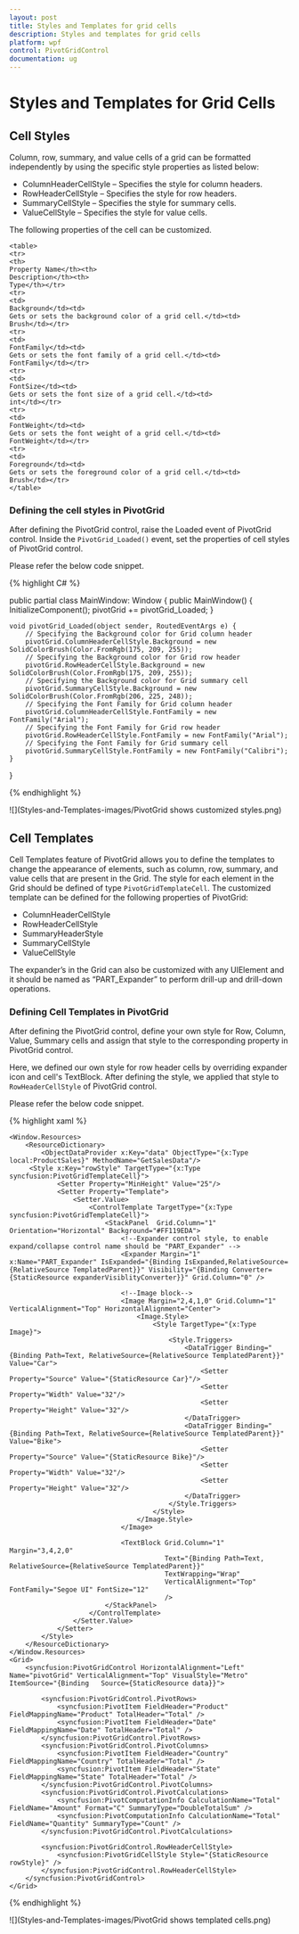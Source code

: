 ```yaml
---
layout: post
title: Styles and Templates for grid cells
description: Styles and templates for grid cells
platform: wpf
control: PivotGridControl
documentation: ug
---
```


# Styles and Templates for Grid Cells

## Cell Styles

Column, row, summary, and value cells of a grid can be formatted independently by using the specific style properties as listed below:

* ColumnHeaderCellStyle – Specifies the style for column headers.
* RowHeaderCellStyle – Specifies the style for row headers.
* SummaryCellStyle – Specifies the style for summary cells.
* ValueCellStyle – Specifies the style for value cells.

The following properties of the cell can be customized.

    <table>
    <tr>
    <th>
    Property Name</th><th>
    Description</th><th>
    Type</th></tr>
    <tr>
    <td>
    Background</td><td>
    Gets or sets the background color of a grid cell.</td><td>
    Brush</td></tr>
    <tr>
    <td>
    FontFamily</td><td>
    Gets or sets the font family of a grid cell.</td><td>
    FontFamily</td></tr>
    <tr>
    <td>
    FontSize</td><td>
    Gets or sets the font size of a grid cell.</td><td>
    int</td></tr>
    <tr>
    <td>
    FontWeight</td><td>
    Gets or sets the font weight of a grid cell.</td><td>
    FontWeight</td></tr>
    <tr>
    <td>
    Foreground</td><td>
    Gets or sets the foreground color of a grid cell.</td><td>
    Brush</td></tr>
    </table>

### Defining the cell styles in PivotGrid

After defining the PivotGrid control, raise the Loaded event of PivotGrid control. Inside the `PivotGrid_Loaded()` event, set the properties of cell styles of PivotGrid control.

Please refer the below code snippet.

{% highlight C# %}

public partial class MainWindow: Window {
    public MainWindow() {
        InitializeComponent();
        pivotGrid += pivotGrid_Loaded;
    }

    void pivotGrid_Loaded(object sender, RoutedEventArgs e) {
        // Specifying the Background color for Grid column header
        pivotGrid.ColumnHeaderCellStyle.Background = new SolidColorBrush(Color.FromRgb(175, 209, 255));
        // Specifying the Background color for Grid row header
        pivotGrid.RowHeaderCellStyle.Background = new SolidColorBrush(Color.FromRgb(175, 209, 255));
        // Specifying the Background color for Grid summary cell
        pivotGrid.SummaryCellStyle.Background = new SolidColorBrush(Color.FromRgb(206, 225, 248));
        // Specifying the Font Family for Grid column header
        pivotGrid.ColumnHeaderCellStyle.FontFamily = new FontFamily("Arial");
        // Specifying the Font Family for Grid row header
        pivotGrid.RowHeaderCellStyle.FontFamily = new FontFamily("Arial");
        // Specifying the Font Family for Grid summary cell
        pivotGrid.SummaryCellStyle.FontFamily = new FontFamily("Calibri");
    }
}

{% endhighlight %}

![](Styles-and-Templates-images/PivotGrid shows customized styles.png)

## Cell Templates

Cell Templates feature of PivotGrid allows you to define the templates to change the appearance of elements, such as column, row, summary, and value cells that are present in the Grid. The style for each element in the Grid should be defined of type `PivotGridTemplateCell`. The customized template can be defined for the following properties of PivotGrid:

* ColumnHeaderCellStyle
* RowHeaderCellStyle
* SummaryHeaderStyle
* SummaryCellStyle
* ValueCellStyle

The expander’s in the Grid can also be customized with any UIElement and it should be named as “PART_Expander” to perform drill-up and drill-down operations.

### Defining Cell Templates in PivotGrid

After defining the PivotGrid control, define your own style for Row, Column, Value, Summary cells and assign that style to the corresponding property in PivotGrid control.

Here, we defined our own style for row header cells by overriding expander icon and cell's TextBlock. After defining the style, we applied that style to `RowHeaderCellStyle` of PivotGrid control.

Please refer the below code snippet.

{% highlight xaml %}

    <Window.Resources>
        <ResourceDictionary>
            <ObjectDataProvider x:Key="data" ObjectType="{x:Type local:ProductSales}" MethodName="GetSalesData"/>
         <Style x:Key="rowStyle" TargetType="{x:Type syncfusion:PivotGridTemplateCell}">
                <Setter Property="MinHeight" Value="25"/>
                <Setter Property="Template">
                    <Setter.Value>
                        <ControlTemplate TargetType="{x:Type syncfusion:PivotGridTemplateCell}">
                            <StackPanel  Grid.Column="1" Orientation="Horizontal" Background="#FF119EDA">
                                <!--Expander control style, to enable expand/collapse control name should be "PART_Expander" -->
                                <Expander Margin="1" x:Name="PART_Expander" IsExpanded="{Binding IsExpanded,RelativeSource={RelativeSource TemplatedParent}}" Visibility="{Binding Converter={StaticResource expanderVisiblityConverter}}" Grid.Column="0" />

                                <!--Image block-->
                                <Image Margin="2,4,1,0" Grid.Column="1" VerticalAlignment="Top" HorizontalAlignment="Center">
                                    <Image.Style>
                                        <Style TargetType="{x:Type Image}">
                                            <Style.Triggers>
                                                <DataTrigger Binding="{Binding Path=Text, RelativeSource={RelativeSource TemplatedParent}}" Value="Car">
                                                    <Setter Property="Source" Value="{StaticResource Car}"/>
                                                    <Setter Property="Width" Value="32"/>
                                                    <Setter Property="Height" Value="32"/>
                                                </DataTrigger>
                                                <DataTrigger Binding="{Binding Path=Text, RelativeSource={RelativeSource TemplatedParent}}" Value="Bike">
                                                    <Setter Property="Source" Value="{StaticResource Bike}"/>
                                                    <Setter Property="Width" Value="32"/>
                                                    <Setter Property="Height" Value="32"/>
                                                </DataTrigger>
                                            </Style.Triggers>
                                        </Style>
                                    </Image.Style>
                                </Image>

                                <TextBlock Grid.Column="1" Margin="3,4,2,0"
                                           Text="{Binding Path=Text, RelativeSource={RelativeSource TemplatedParent}}"
                                           TextWrapping="Wrap"
                                           VerticalAlignment="Top" FontFamily="Segoe UI" FontSize="12"
                                           />
                            </StackPanel>
                        </ControlTemplate>
                    </Setter.Value>
                </Setter>
            </Style>
        </ResourceDictionary>
    </Window.Resources>
    <Grid>
        <syncfusion:PivotGridControl HorizontalAlignment="Left" Name="pivotGrid" VerticalAlignment="Top" VisualStyle="Metro" ItemSource="{Binding   Source={StaticResource data}}">

            <syncfusion:PivotGridControl.PivotRows>
                <syncfusion:PivotItem FieldHeader="Product" FieldMappingName="Product" TotalHeader="Total" />
                <syncfusion:PivotItem FieldHeader="Date" FieldMappingName="Date" TotalHeader="Total" />
            </syncfusion:PivotGridControl.PivotRows>
            <syncfusion:PivotGridControl.PivotColumns>
                <syncfusion:PivotItem FieldHeader="Country" FieldMappingName="Country" TotalHeader="Total" />
                <syncfusion:PivotItem FieldHeader="State" FieldMappingName="State" TotalHeader="Total" />
            </syncfusion:PivotGridControl.PivotColumns>
            <syncfusion:PivotGridControl.PivotCalculations>
                <syncfusion:PivotComputationInfo CalculationName="Total" FieldName="Amount" Format="C" SummaryType="DoubleTotalSum" />
                <syncfusion:PivotComputationInfo CalculationName="Total" FieldName="Quantity" SummaryType="Count" />
            </syncfusion:PivotGridControl.PivotCalculations>

            <syncfusion:PivotGridControl.RowHeaderCellStyle>
                <syncfusion:PivotGridCellStyle Style="{StaticResource rowStyle}" />
            </syncfusion:PivotGridControl.RowHeaderCellStyle>
        </syncfusion:PivotGridControl>
    </Grid>

{% endhighlight %}

![](Styles-and-Templates-images/PivotGrid shows templated cells.png)